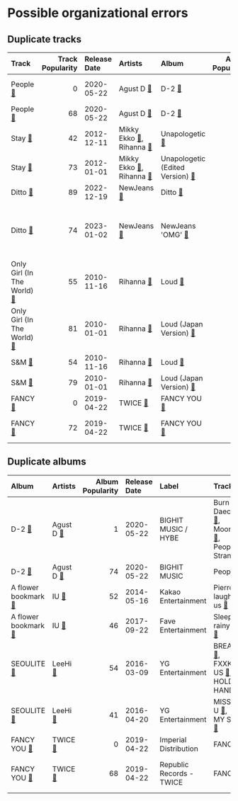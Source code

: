 # Possible organizational errors

## Duplicate tracks

| Track | Track Popularity | Release Date | Artists | Album | Album Popularity | Playlists | Label | 💚 |
|:---|---:|:---|:---|:---|---:|:---|:---|:---|
| People [🔗](https://open.spotify.com/track/0SJ7vFES0Lj6pnumh3DhCe) | 0 | 2020-05-22 | Agust D [🔗](https://open.spotify.com/artist/5RmQ8k4l3HZ8JoPb4mNsML) | D-2 [🔗](https://open.spotify.com/album/0zhGddZ83RpCgnelKWa2qS) | 1 | | BIGHIT MUSIC / HYBE | 💚 |
| People [🔗](https://open.spotify.com/track/4wDSEE082RPcnhXzPzFhCp) | 68 | 2020-05-22 | Agust D [🔗](https://open.spotify.com/artist/5RmQ8k4l3HZ8JoPb4mNsML) | D-2 [🔗](https://open.spotify.com/album/1Pp8t7yn2E3rz3R7ZqPn1O) | 74 | K-Pop [🔗](https://open.spotify.com/playlist/0Xp2gQ9p4VMgt5HauIfIq7) | BIGHIT MUSIC | |
| Stay [🔗](https://open.spotify.com/track/1AoKQqqkNTpmWqW8HKs8oL) | 42 | 2012-12-11 | Mikky Ekko [🔗](https://open.spotify.com/artist/1buzCmyYZE4kcdLRudsb8V),<br>Rihanna [🔗](https://open.spotify.com/artist/5pKCCKE2ajJHZ9KAiaK11H) | Unapologetic [🔗](https://open.spotify.com/album/0XJya16l3K1J2dEwY19F8z) | 48 | Pop [🔗](https://open.spotify.com/playlist/1WZ2RqQv2SPX5uzmjWhgSh),<br>R&B [🔗](https://open.spotify.com/playlist/1RsGeysyOdV3wZHqlto0Gb) | Def Jam Recordings | 💚 |
| Stay [🔗](https://open.spotify.com/track/789CxjEOtO76BVD1A9yJQH) | 73 | 2012-01-01 | Mikky Ekko [🔗](https://open.spotify.com/artist/1buzCmyYZE4kcdLRudsb8V),<br>Rihanna [🔗](https://open.spotify.com/artist/5pKCCKE2ajJHZ9KAiaK11H) | Unapologetic (Edited Version) [🔗](https://open.spotify.com/album/0T23GvNaBUGtMKxZko8LQG) | 73 | Pop [🔗](https://open.spotify.com/playlist/1WZ2RqQv2SPX5uzmjWhgSh) | Def Jam Recordings | 💚 |
| Ditto [🔗](https://open.spotify.com/track/3r8RuvgbX9s7ammBn07D3W) | 89 | 2022-12-19 | NewJeans [🔗](https://open.spotify.com/artist/6HvZYsbFfjnjFrWF950C9d) | Ditto [🔗](https://open.spotify.com/album/7bnqo1fdJU9nSfXQd3bSMe) | 84 | Sharon RPD [🔗](https://open.spotify.com/playlist/2WsAAjnlcRAzyPrBDvMYyy) | ADOR | |
| Ditto [🔗](https://open.spotify.com/track/5702raF31K9rvD6KZ6sCTo) | 74 | 2023-01-02 | NewJeans [🔗](https://open.spotify.com/artist/6HvZYsbFfjnjFrWF950C9d) | NewJeans 'OMG' [🔗](https://open.spotify.com/album/45ozep8uHHnj5CCittuyXj) | 86 | K-Pop Favorites [🔗](https://open.spotify.com/playlist/1ZbxKv1noxwZ4zFgRNEFIo),<br>K-Pop [🔗](https://open.spotify.com/playlist/0Xp2gQ9p4VMgt5HauIfIq7),<br>Recent Comebacks [🔗](https://open.spotify.com/playlist/2UAy7fw8nOjoJvFsNZtjbI) | ADOR | 💚 |
| Only Girl (In The World) [🔗](https://open.spotify.com/track/1VDXQhu7YGdbM6UeEIfsaX) | 55 | 2010-11-16 | Rihanna [🔗](https://open.spotify.com/artist/5pKCCKE2ajJHZ9KAiaK11H) | Loud [🔗](https://open.spotify.com/album/6UHhmTLl9T1scRYLmpHcDX) | 66 | Pop [🔗](https://open.spotify.com/playlist/1WZ2RqQv2SPX5uzmjWhgSh) | Def Jam Recordings | 💚 |
| Only Girl (In The World) [🔗](https://open.spotify.com/track/2ENexcMEMsYk0rVJigVD3i) | 81 | 2010-01-01 | Rihanna [🔗](https://open.spotify.com/artist/5pKCCKE2ajJHZ9KAiaK11H) | Loud (Japan Version) [🔗](https://open.spotify.com/album/5QG3tjE5L9F6O2vCAPph38) | 82 | Pop [🔗](https://open.spotify.com/playlist/1WZ2RqQv2SPX5uzmjWhgSh) | Def Jam Recordings | 💚 |
| S&M [🔗](https://open.spotify.com/track/08Bfk5Y2S5fCxgxk371Eel) | 54 | 2010-11-16 | Rihanna [🔗](https://open.spotify.com/artist/5pKCCKE2ajJHZ9KAiaK11H) | Loud [🔗](https://open.spotify.com/album/6UHhmTLl9T1scRYLmpHcDX) | 66 | Pop [🔗](https://open.spotify.com/playlist/1WZ2RqQv2SPX5uzmjWhgSh),<br>R&B [🔗](https://open.spotify.com/playlist/1RsGeysyOdV3wZHqlto0Gb) | Def Jam Recordings | 💚 |
| S&M [🔗](https://open.spotify.com/track/7ySUcLPVX7KudhnmNcgY2D) | 79 | 2010-01-01 | Rihanna [🔗](https://open.spotify.com/artist/5pKCCKE2ajJHZ9KAiaK11H) | Loud (Japan Version) [🔗](https://open.spotify.com/album/5QG3tjE5L9F6O2vCAPph38) | 82 | Pop [🔗](https://open.spotify.com/playlist/1WZ2RqQv2SPX5uzmjWhgSh) | Def Jam Recordings | 💚 |
| FANCY [🔗](https://open.spotify.com/track/0W5hTAWn8Tq0Qfhg1XP3YW) | 0 | 2019-04-22 | TWICE [🔗](https://open.spotify.com/artist/7n2Ycct7Beij7Dj7meI4X0) | FANCY YOU [🔗](https://open.spotify.com/album/2qoWlACJtoG0L5owi7Tj0I) | 0 | K-Pop 101 [🔗](https://open.spotify.com/playlist/1NlCn9vDmQDBF54JyVC2MC) | Imperial Distribution | |
| FANCY [🔗](https://open.spotify.com/track/2qQpFbqqkLOGySgNK8wBXt) | 72 | 2019-04-22 | TWICE [🔗](https://open.spotify.com/artist/7n2Ycct7Beij7Dj7meI4X0) | FANCY YOU [🔗](https://open.spotify.com/album/3aLpWFejbsdyafODLXRqwF) | 68 | K-Pop Favorites [🔗](https://open.spotify.com/playlist/1ZbxKv1noxwZ4zFgRNEFIo),<br>K-Pop [🔗](https://open.spotify.com/playlist/0Xp2gQ9p4VMgt5HauIfIq7) | Republic Records - TWICE | 💚 |

## Duplicate albums

| Album | Artists | Album Popularity | Release Date | Label | Tracks | Playlists |
|:---|:---|---:|:---|:---|:---|:---|
| D-2 [🔗](https://open.spotify.com/album/0zhGddZ83RpCgnelKWa2qS) | Agust D [🔗](https://open.spotify.com/artist/5RmQ8k4l3HZ8JoPb4mNsML) | 1 | 2020-05-22 | BIGHIT MUSIC / HYBE | Burn It [🔗](https://open.spotify.com/track/0x25VdiFOIBl1epNer9L3w),<br>Daechwita [🔗](https://open.spotify.com/track/0H4ugk6rhnXmTl47ayy9O5),<br>Moonlight [🔗](https://open.spotify.com/track/5uHrWZqndnheP1qtYr6xGC),<br>People [🔗](https://open.spotify.com/track/0SJ7vFES0Lj6pnumh3DhCe),<br>Strange [🔗](https://open.spotify.com/track/4KjASaPtCvRJ4YArYpz6je) | K-Pop [🔗](https://open.spotify.com/playlist/0Xp2gQ9p4VMgt5HauIfIq7) |
| D-2 [🔗](https://open.spotify.com/album/1Pp8t7yn2E3rz3R7ZqPn1O) | Agust D [🔗](https://open.spotify.com/artist/5RmQ8k4l3HZ8JoPb4mNsML) | 74 | 2020-05-22 | BIGHIT MUSIC | People [🔗](https://open.spotify.com/track/4wDSEE082RPcnhXzPzFhCp) | K-Pop [🔗](https://open.spotify.com/playlist/0Xp2gQ9p4VMgt5HauIfIq7) |
| A flower bookmark [🔗](https://open.spotify.com/album/460uGpon2JwPfRgDohV2bP) | IU [🔗](https://open.spotify.com/artist/3HqSLMAZ3g3d5poNaI7GOU) | 52 | 2014-05-16 | Kakao Entertainment | Pierrot laughs at us [🔗](https://open.spotify.com/track/7rx1DA57CL4nGS3AnFGjgJ) | K-Pop [🔗](https://open.spotify.com/playlist/0Xp2gQ9p4VMgt5HauIfIq7) |
| A flower bookmark [🔗](https://open.spotify.com/album/4B3UIkrohpUIxyVCCgLrEI) | IU [🔗](https://open.spotify.com/artist/3HqSLMAZ3g3d5poNaI7GOU) | 46 | 2017-09-22 | Fave Entertainment | Sleepless rainy night [🔗](https://open.spotify.com/track/546tamGotuR5Mhbe35ONAv) | Check Out Later [🔗](https://open.spotify.com/playlist/2FgMW8NMJOZgvHtvDOWBCe) |
| SEOULITE [🔗](https://open.spotify.com/album/2c41Flo2HQgy0A9P3xuSFf) | LeeHi [🔗](https://open.spotify.com/artist/7cVZApDoQZpS447nHTsNqu) | 54 | 2016-03-09 | YG Entertainment | BREATHE [🔗](https://open.spotify.com/track/6G4z9WbxyEeWdEQTfShACT),<br>FXXK WIT US [🔗](https://open.spotify.com/track/6wj3blmFAG2pNWQ40Yuaq8),<br>HOLD MY HAND [🔗](https://open.spotify.com/track/7bwSMCwF2C4cK2W97H6oCA) | K-Pop Favorites [🔗](https://open.spotify.com/playlist/1ZbxKv1noxwZ4zFgRNEFIo),<br>K-Pop [🔗](https://open.spotify.com/playlist/0Xp2gQ9p4VMgt5HauIfIq7) |
| SEOULITE [🔗](https://open.spotify.com/album/3cGyWEJaQlj7kCdKBCOGeb) | LeeHi [🔗](https://open.spotify.com/artist/7cVZApDoQZpS447nHTsNqu) | 41 | 2016-04-20 | YG Entertainment | MISSING U [🔗](https://open.spotify.com/track/4uk677I1lb0ZPSXGhL2FcA),<br>MY STAR [🔗](https://open.spotify.com/track/42Dl2MOplqImwLoIPMv6Me) | K-Pop [🔗](https://open.spotify.com/playlist/0Xp2gQ9p4VMgt5HauIfIq7) |
| FANCY YOU [🔗](https://open.spotify.com/album/2qoWlACJtoG0L5owi7Tj0I) | TWICE [🔗](https://open.spotify.com/artist/7n2Ycct7Beij7Dj7meI4X0) | 0 | 2019-04-22 | Imperial Distribution | FANCY [🔗](https://open.spotify.com/track/0W5hTAWn8Tq0Qfhg1XP3YW) | K-Pop 101 [🔗](https://open.spotify.com/playlist/1NlCn9vDmQDBF54JyVC2MC) |
| FANCY YOU [🔗](https://open.spotify.com/album/3aLpWFejbsdyafODLXRqwF) | TWICE [🔗](https://open.spotify.com/artist/7n2Ycct7Beij7Dj7meI4X0) | 68 | 2019-04-22 | Republic Records - TWICE | FANCY [🔗](https://open.spotify.com/track/2qQpFbqqkLOGySgNK8wBXt) | K-Pop Favorites [🔗](https://open.spotify.com/playlist/1ZbxKv1noxwZ4zFgRNEFIo),<br>K-Pop [🔗](https://open.spotify.com/playlist/0Xp2gQ9p4VMgt5HauIfIq7) |
